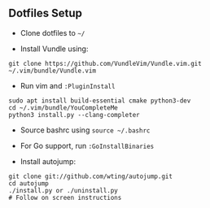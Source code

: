 ## Dotfiles Setup

- Clone dotfiles to `~/`

- Install Vundle using:
 
```
git clone https://github.com/VundleVim/Vundle.vim.git ~/.vim/bundle/Vundle.vim
```

- Run vim and `:PluginInstall`

```
sudo apt install build-essential cmake python3-dev
cd ~/.vim/bundle/YouCompleteMe
python3 install.py --clang-completer
```

- Source bashrc using `source ~/.bashrc`

- For Go support, run `:GoInstallBinaries`

- Install autojump:

```
git clone git://github.com/wting/autojump.git
cd autojump
./install.py or ./uninstall.py
# Follow on screen instructions
```
